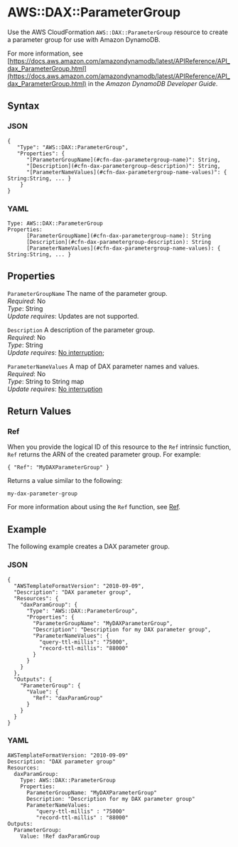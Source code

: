 # AWS::DAX::ParameterGroup<a name="aws-resource-dax-parametergroup"></a>

Use the AWS CloudFormation `AWS::DAX::ParameterGroup` resource to create a parameter group for use with Amazon DynamoDB\.

For more information, see [https://docs.aws.amazon.com/amazondynamodb/latest/APIReference/API_dax_ParameterGroup.html](https://docs.aws.amazon.com/amazondynamodb/latest/APIReference/API_dax_ParameterGroup.html) in the *Amazon DynamoDB Developer Guide*\.

## Syntax<a name="aws-resource-dax-parametergroup-syntax"></a>

### JSON<a name="aws-resource-dax-parametergroup-syntax.json"></a>

```
{
   "Type": "AWS::DAX::ParameterGroup",
   "Properties": {
      "[ParameterGroupName](#cfn-dax-parametergroup-name)": String,
      "[Description](#cfn-dax-parametergroup-description)": String,
      "[ParameterNameValues](#cfn-dax-parametergroup-name-values)": { String:String, ... }
    }
}
```

### YAML<a name="aws-resource-dax-parametergroup-syntax.yaml"></a>

```
Type: AWS::DAX::ParameterGroup
Properties:
      [ParameterGroupName](#cfn-dax-parametergroup-name): String
      [Description](#cfn-dax-parametergroup-description): String
      [ParameterNameValues](#cfn-dax-parametergroup-name-values): { String:String, ... }
```

## Properties<a name="aws-resource-dax-parametergroup-properties"></a>

`ParameterGroupName`  <a name="cfn-dax-parametergroup-name"></a>
The name of the parameter group\.  
*Required*: No  
*Type*: String  
*Update requires*: Updates are not supported\.

`Description`  <a name="cfn-dax-parametergroup-description"></a>
A description of the parameter group\.   
*Required*: No  
*Type*: String  
*Update requires*: [No interruption](using-cfn-updating-stacks-update-behaviors.md#update-no-interrupt);

`ParameterNameValues`  <a name="cfn-dax-parametergroup-name-values"></a>
A map of DAX parameter names and values\.  
*Required*: No  
*Type*: String to String map  
*Update requires*: [No interruption](using-cfn-updating-stacks-update-behaviors.md#update-no-interrupt)

## Return Values<a name="aws-resource-dax-parametergroup-returnvalues"></a>

### Ref<a name="w13ab1c21c10c93c19c11b2"></a>

When you provide the logical ID of this resource to the `Ref` intrinsic function, `Ref` returns the ARN of the created parameter group\. For example:

```
{ "Ref": "MyDAXParameterGroup" }
```

Returns a value similar to the following:

```
my-dax-parameter-group
```

For more information about using the `Ref` function, see [Ref](intrinsic-function-reference-ref.md)\.

## Example<a name="aws-resource-dax-parametergroup-examples"></a>

The following example creates a DAX parameter group\.

### JSON<a name="aws-resource-dax-parametergroup-example.json"></a>

```
{
  "AWSTemplateFormatVersion": "2010-09-09",
  "Description": "DAX parameter group",
  "Resources": {
    "daxParamGroup": {
      "Type": "AWS::DAX::ParameterGroup",
      "Properties": {
        "ParameterGroupName": "MyDAXParameterGroup",
        "Description": "Description for my DAX parameter group",
        "ParameterNameValues": {
          "query-ttl-millis": "75000",
          "record-ttl-millis": "88000"
        }
      }
    }
  },
  "Outputs": {
    "ParameterGroup": {
      "Value": {
        "Ref": "daxParamGroup"
      }
    }
  }
}
```

### YAML<a name="aws-resource-dax-cluster-parametergroup.yaml"></a>

```
AWSTemplateFormatVersion: "2010-09-09"
Description: "DAX parameter group"
Resources:
  daxParamGroup:
    Type: AWS::DAX::ParameterGroup
    Properties:
      ParameterGroupName: "MyDAXParameterGroup" 
      Description: "Description for my DAX parameter group" 
      ParameterNameValues:
         "query-ttl-millis" : "75000"
         "record-ttl-millis" : "88000"
Outputs:
  ParameterGroup:
    Value: !Ref daxParamGroup
```